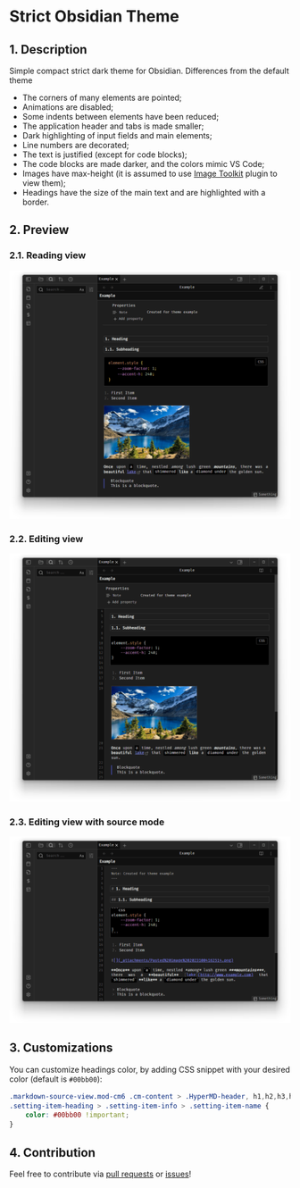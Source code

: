 # Strict Obsidian Theme

## 1. Description

Simple compact strict dark theme for Obsidian. Differences from the default theme

- The corners of many elements are pointed;
- Animations are disabled;
- Some indents between elements have been reduced;
- The application header and tabs is made smaller;
- Dark highlighting of input fields and main elements;
- Line numbers are decorated;
- The text is justified (except for code blocks);
- The code blocks are made darker, and the colors mimic VS Code;
- Images have max-height (it is assumed to use [Image Toolkit](https://github.com/sissilab/obsidian-image-toolkit) plugin to view them);
- Headings have the size of the main text and are highlighted with a border.

## 2. Preview

### 2.1. Reading view

![Reading view](images/screenshot_view_mode.png)

### 2.2. Editing view

![Editing view](images/screenshot_edit_mode.png)

### 2.3. Editing view with source mode

![Editing view with source mode](images/screenshot_source_mode.png)

## 3. Customizations

You can customize headings color, by adding CSS snippet with your desired color (default is `#00bb00`):

```css
.markdown-source-view.mod-cm6 .cm-content > .HyperMD-header, h1,h2,h3,h4,h5,h6,
.setting-item-heading > .setting-item-info > .setting-item-name {
    color: #00bb00 !important;
}
```

## 4. Contribution

Feel free to contribute via [pull requests](https://github.com/Nikolai2038/strict-obsidian-theme/pulls) or [issues](https://github.com/Nikolai2038/strict-obsidian-theme/issues)!

